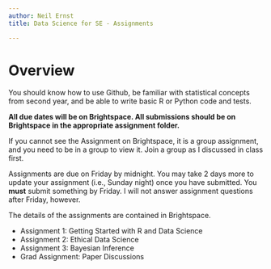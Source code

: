 ```yaml
---
author: Neil Ernst
title: Data Science for SE - Assignments

---
```


# Overview

You should know how to use Github, be familiar with statistical concepts from second year, and be able to write basic R or Python code and tests.

**All due dates will be on Brightspace. All submissions should be on Brightspace in the appropriate assignment folder.** 

If you cannot see the Assignment on Brightspace, it is a group assignment, and you need to be in a group to view it. Join a group as I discussed in class first.

Assignments are due on Friday by midnight. You may take 2 days more to update your assignment (i.e., Sunday night) once you have submitted. You **must** submit something by Friday. I will not answer assignment questions after Friday, however.

The details of the assignments are contained in Brightspace. 

- Assignment 1: Getting Started with R and Data Science
- Assignment 2: Ethical Data Science
- Assignment 3: Bayesian Inference
- Grad Assignment: Paper Discussions
 
